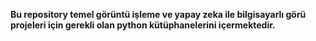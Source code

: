 **Bu repository temel görüntü işleme ve yapay zeka ile bilgisayarlı görü projeleri için gerekli olan python kütüphanelerini içermektedir.**
